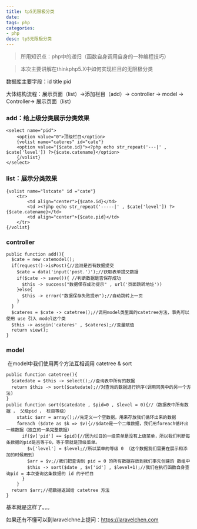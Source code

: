 ```yaml
---
title: tp5无限极分类
date: 
tags: php
categories: 
- php
desc: tp5无限极分类
---
```


> 所用知识点：php中的递归（函数自身调用自身的一种编程技巧）

> 本次主要讲解在thinkphp5.X中如何实现栏目的无限极分类

数据库主要字段：id   title pid

大体结构流程：展示页面（list）->添加栏目（add）-> controller -> model -> Controller-> 展示页面（list）<!--more-->

### add：给上级分类展示分类效果

```
<select name="pid">
	<option value="0">顶级栏目</option>
	{volist name="cateres" id="cate"}
	<option value="{$cate.id}"><?php echo str_repeat('---|' , $cate['level']) ?>{$cate.catename}</option>
	{/volist}
</select>
```

### list：展示分类效果

```
{volist name="lstcate" id ="cate"}
	<tr>
		<td align="center">{$cate.id}</td>
		<td ><?php echo str_repeat('-----|' , $cate['level']) ?>{$cate.catename}</td>
		<td align="center">{$cate.pid}</td>
	</tr>
{/volist}
```

### controller

```
public function add(){
  $cate = new catemodel();
  if(request()->isPost){//监测是否有数据提交
    $cate = data('input('post.')');//获取表单提交数据
    if($cate -> save()){ //判断数据是否保存成功
      $this -> success("数据保存成功提示" , url('页面跳转地址'))
    }else{
      $this -> error("数据保存失败提示");//自动跳转上一页
    }
  }
  $cateres = $cate -> catetree();//调用model类里面的catetree方法，事先可以使用 use 引入 model这个类
  $this -> assgin('cateres' , $cateres);//变量赋值
  return view();
}
```

### model

​	在model中我们使用两个方法互相调用 catetree & sort

```
public function catetree(){
  $catedate = $this -> select();//查询表中所有的数据
  return $this -> sort($catedate);//对查询的数据进行排序(调用同类中的另一个方法)
}
public function sort($catedate , $pid=0 , $level = 0){//（数据表中所有数据 ， 父级pid ， 栏目等级）
	static $arr = array();//先定义一个空数据，用来存放我们循环出来的数据
	foreach ($date as $k => $v){//$date是一个二维数据，我们用foreach循环出一维数据（独立的一条完整数据）
      if($v['pid'] == $pid){//因为栏目的一级菜单是没有上级菜单，所以我们判断每条数据的pid是否等于0，等于零就是顶级菜单。
        $v['level'] = $level;//所以菜单的等级 0 （这个数据我们需要在展示和添加的时候用到）
        $arr = $v;//我们把查询到 pid = 0 的所有数据存放到我们事先创建的 数组中
        $this -> sort($date , $v['id'] , $level+1);//我们在执行函数自身查询pid = 本次查询这条数据的 id 的子栏目
      }
	}
  return $arr;//把数据返回给 catetree 方法
}
```

基本就是这样了。。。

如果还有不懂可以到laravelchne上提问：https://laravelchen.com